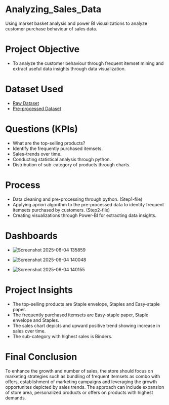 # Analyzing_Sales_Data
Using market basket analysis and power BI visualizations to analyze customer purchase behaviour of sales data.

# Project Objective
- To analyze the customer behaviour through frequent itemset mining and extract useful data insights through data visualization.

# Dataset Used
- <a href="https://github.com/deepti-chaudhary/Analyzing-Retail-Sales-Data/blob/main/Raw_data.csv">Raw Dataset</a>
- <a href="https://github.com/deepti-chaudhary/Analyzing-Retail-Sales-Data/blob/main/Preprocessed_data.csv">Pre-processed Dataset</a>

# Questions (KPIs)
- What are the top-selling products?
- Identify the frequently purchased itemsets.
- Sales-trends over time.
- Conducting statistical analysis through python.
- Distribution of sub-category of products through charts.

# Process
- Data cleaning and pre-processing through python. (Step1-file)
- Applying apriori algorithm to the pre-processed data to identify frequent itemsets purchased by customers. (Step2-file)
- Creating visualizations through Power-BI for extracting data insights.

# Dashboards
- ![Screenshot 2025-06-04 135859](https://github.com/user-attachments/assets/39dc9c1d-48dc-467d-9581-a25301e145c9)

- ![Screenshot 2025-06-04 140048](https://github.com/user-attachments/assets/3059e65c-fda4-49d3-89dc-0739b9effde8)

- ![Screenshot 2025-06-04 140155](https://github.com/user-attachments/assets/b2278ee1-4b2c-4465-bc44-a9e31245ae96)

# Project Insights
- The top-selling products are Staple envelope, Staples and Easy-staple paper.
- The frequently purchased itemsets are Easy-staple paper, Staple envelope and Staples.
- The sales chart depicts and upward positive trend showing increase in sales over time.
- The sub-category with highest sales is Binders.

# Final Conclusion
To enhance the growth and number of sales, the store should focus on marketing strategies such as bundling of frequent itemsets as combo with offers, establishment of marketing campaigns and leveraging the growth opportunites depicted by sales trends. The approach can include expansion of store area, personalized products or offers on products with highest demands.
